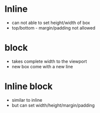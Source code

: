 # Inline 
- can not able to set height/width of box 
- top/bottom - margin/padding not allowed 

# block 
- takes complete width to the viewport 
- new box come with a new line 
  
# Inline block
- similar to inline 
- but can set width/height/margin/padding 